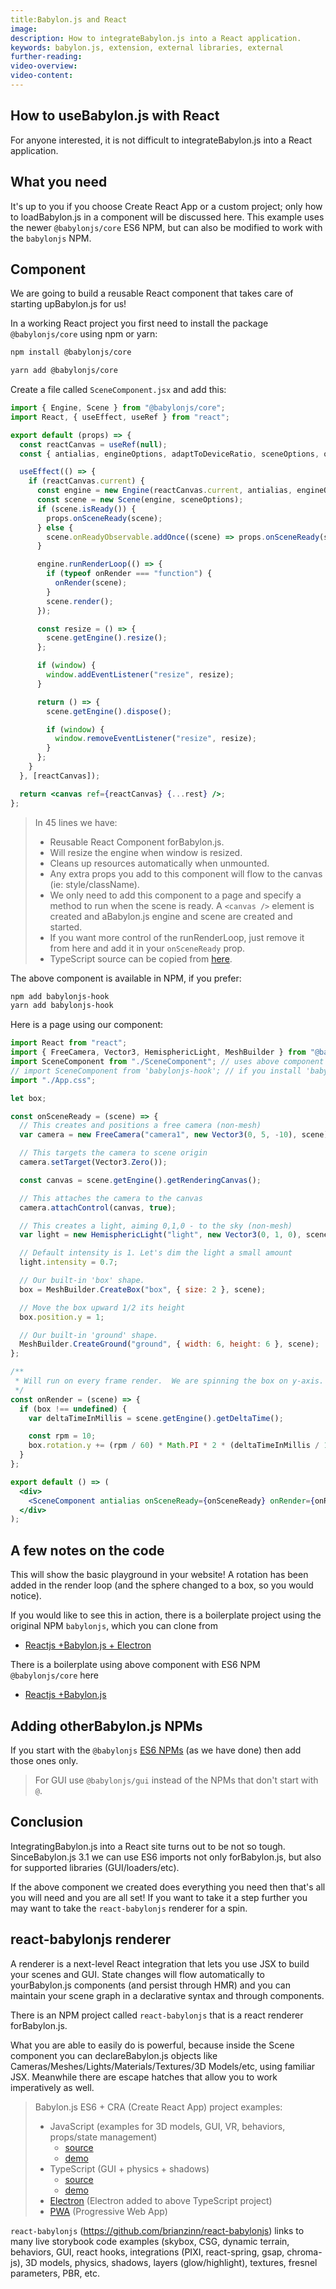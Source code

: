```yaml
---
title:Babylon.js and React
image:
description: How to integrateBabylon.js into a React application.
keywords: babylon.js, extension, external libraries, external
further-reading:
video-overview:
video-content:
---
```


## How to useBabylon.js with React

For anyone interested, it is not difficult to integrateBabylon.js into a React application.

## What you need

It's up to you if you choose Create React App or a custom project; only how to loadBabylon.js in a component will be discussed here. This example uses the newer `@babylonjs/core` ES6 NPM, but can also be modified to work with the `babylonjs` NPM.

## Component

We are going to build a reusable React component that takes care of starting upBabylon.js for us!

In a working React project you first need to install the package `@babylonjs/core` using npm or yarn:

```bash
npm install @babylonjs/core
```

```bash
yarn add @babylonjs/core
```

Create a file called `SceneComponent.jsx` and add this:

```jsx
import { Engine, Scene } from "@babylonjs/core";
import React, { useEffect, useRef } from "react";

export default (props) => {
  const reactCanvas = useRef(null);
  const { antialias, engineOptions, adaptToDeviceRatio, sceneOptions, onRender, onSceneReady, ...rest } = props;

  useEffect(() => {
    if (reactCanvas.current) {
      const engine = new Engine(reactCanvas.current, antialias, engineOptions, adaptToDeviceRatio);
      const scene = new Scene(engine, sceneOptions);
      if (scene.isReady()) {
        props.onSceneReady(scene);
      } else {
        scene.onReadyObservable.addOnce((scene) => props.onSceneReady(scene));
      }

      engine.runRenderLoop(() => {
        if (typeof onRender === "function") {
          onRender(scene);
        }
        scene.render();
      });

      const resize = () => {
        scene.getEngine().resize();
      };

      if (window) {
        window.addEventListener("resize", resize);
      }

      return () => {
        scene.getEngine().dispose();

        if (window) {
          window.removeEventListener("resize", resize);
        }
      };
    }
  }, [reactCanvas]);

  return <canvas ref={reactCanvas} {...rest} />;
};
```

> In 45 lines we have:
>
> - Reusable React Component forBabylon.js.
> - Will resize the engine when window is resized.
> - Cleans up resources automatically when unmounted.
> - Any extra props you add to this component will flow to the canvas (ie: style/className).
> - We only need to add this component to a page and specify a method to run when the scene is ready. A `<canvas />` element is created and aBabylon.js engine and scene are created and started.
> - If you want more control of the runRenderLoop, just remove it from here and add it in your `onSceneReady` prop.
> - TypeScript source can be copied from [here](https://raw.githubusercontent.com/brianzinn/babylonjs-hook/master/src/babylonjs-hook.tsx).

The above component is available in NPM, if you prefer:

```bash
npm add babylonjs-hook
yarn add babylonjs-hook
```

Here is a page using our component:

```jsx
import React from "react";
import { FreeCamera, Vector3, HemisphericLight, MeshBuilder } from "@babylonjs/core";
import SceneComponent from "./SceneComponent"; // uses above component in same directory
// import SceneComponent from 'babylonjs-hook'; // if you install 'babylonjs-hook' NPM.
import "./App.css";

let box;

const onSceneReady = (scene) => {
  // This creates and positions a free camera (non-mesh)
  var camera = new FreeCamera("camera1", new Vector3(0, 5, -10), scene);

  // This targets the camera to scene origin
  camera.setTarget(Vector3.Zero());

  const canvas = scene.getEngine().getRenderingCanvas();

  // This attaches the camera to the canvas
  camera.attachControl(canvas, true);

  // This creates a light, aiming 0,1,0 - to the sky (non-mesh)
  var light = new HemisphericLight("light", new Vector3(0, 1, 0), scene);

  // Default intensity is 1. Let's dim the light a small amount
  light.intensity = 0.7;

  // Our built-in 'box' shape.
  box = MeshBuilder.CreateBox("box", { size: 2 }, scene);

  // Move the box upward 1/2 its height
  box.position.y = 1;

  // Our built-in 'ground' shape.
  MeshBuilder.CreateGround("ground", { width: 6, height: 6 }, scene);
};

/**
 * Will run on every frame render.  We are spinning the box on y-axis.
 */
const onRender = (scene) => {
  if (box !== undefined) {
    var deltaTimeInMillis = scene.getEngine().getDeltaTime();

    const rpm = 10;
    box.rotation.y += (rpm / 60) * Math.PI * 2 * (deltaTimeInMillis / 1000);
  }
};

export default () => (
  <div>
    <SceneComponent antialias onSceneReady={onSceneReady} onRender={onRender} id="my-canvas" />
  </div>
);
```

## A few notes on the code

This will show the basic playground in your website! A rotation has been added in the render loop (and the sphere changed to a box, so you would notice).

If you would like to see this in action, there is a boilerplate project using the original NPM `babylonjs`, which you can clone from

- [Reactjs +Babylon.js + Electron](https://github.com/blurymind/babylon-react-electron-app)

There is a boilerplate using above component with ES6 NPM `@babylonjs/core` here

- [Reactjs +Babylon.js](https://github.com/brianzinn/babylonjs-cra-vanilla-ts)

## Adding otherBabylon.js NPMs

If you start with the `@babylonjs` [ES6 NPMs](/divingDeeper/developWithBjs/treeShaking) (as we have done) then add those ones only.

> For GUI use `@babylonjs/gui` instead of the NPMs that don't start with `@`.

## Conclusion

IntegratingBabylon.js into a React site turns out to be not so tough. SinceBabylon.js 3.1 we can use ES6 imports not only forBabylon.js, but also for supported libraries (GUI/loaders/etc).

If the above component we created does everything you need then that's all you will need and you are all set! If you want to take it a step further you may want to take the `react-babylonjs` renderer for a spin.

## react-babylonjs renderer

A renderer is a next-level React integration that lets you use JSX to build your scenes and GUI. State changes will flow automatically to yourBabylon.js components (and persist through HMR) and you can maintain your scene graph in a declarative syntax and through components.

There is an NPM project called `react-babylonjs` that is a react renderer forBabylon.js.

What you are able to easily do is powerful, because inside the Scene component you can declareBabylon.js objects like Cameras/Meshes/Lights/Materials/Textures/3D Models/etc, using familiar JSX. Meanwhile there are escape hatches that allow you to work imperatively as well.

>Babylon.js ES6 + CRA (Create React App) project examples:
>
> - JavaScript (examples for 3D models, GUI, VR, behaviors, props/state management)
>   - [source](https://github.com/brianzinn/create-react-app-babylonjs)
>   - [demo](https://brianzinn.github.io/create-react-app-babylonjs/)
> - TypeScript (GUI + physics + shadows)
>   - [source](https://github.com/brianzinn/create-react-app-typescript-babylonjs)
>   - [demo](https://brianzinn.github.io/create-react-app-typescript-babylonjs/)
> - [Electron](https://github.com/brianzinn/react-babylonjs-electron) (Electron added to above TypeScript project)
> - [PWA](https://github.com/brianzinn/create-react-app-babylonjs-pwa) (Progressive Web App)

`react-babylonjs` (https://github.com/brianzinn/react-babylonjs) links to many live storybook code examples (skybox, CSG, dynamic terrain, behaviors, GUI, react hooks, integrations (PIXI, react-spring, gsap, chroma-js), 3D models, physics, shadows, layers (glow/highlight), textures, fresnel parameters, PBR, etc.
